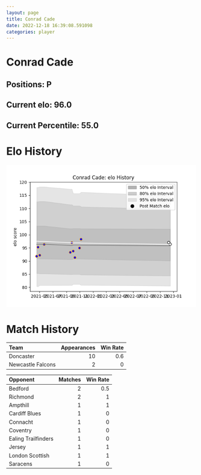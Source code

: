 ```yaml
---  
layout: page  
title: Conrad Cade  
date: 2022-12-18 16:39:08.591098  
categories: player  
---
```

# Conrad Cade

## Positions: P

## Current elo: 96.0

## Current Percentile: 55.0

# Elo History


![elo history](history_ConradCade.png)
# Match History


| Team              |   Appearances |   Win Rate |
|:------------------|--------------:|-----------:|
| Doncaster         |            10 |        0.6 |
| Newcastle Falcons |             2 |        0   |

| Opponent            |   Matches |   Win Rate |
|:--------------------|----------:|-----------:|
| Bedford             |         2 |        0.5 |
| Richmond            |         2 |        1   |
| Ampthill            |         1 |        1   |
| Cardiff Blues       |         1 |        0   |
| Connacht            |         1 |        0   |
| Coventry            |         1 |        0   |
| Ealing Trailfinders |         1 |        0   |
| Jersey              |         1 |        1   |
| London Scottish     |         1 |        1   |
| Saracens            |         1 |        0   |